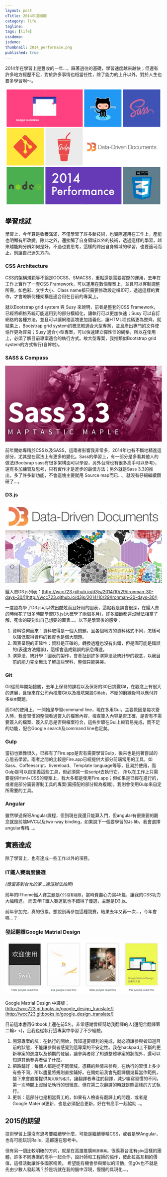 ```yaml
---
layout: post
cTitle: 2014年度回顧
category: life
tagline: 
tags: [life]
cssdemo: 
jsdemo: 
thumbnail: 2014_performace.png
published: true
---
```


2014年在學習上是豐收的一年...，踩著過往的基礎，學習速度越來越快；但還有許多地方經歷不足，對於許多事情也相當任性，除了能力的上升以外，對於人生也要多學習啊～。

<!-- more -->

![](/images/2014_performace.png)

## 學習成就

學習上，今年算是收穫滿滿，不僅學習了許多新技術，也實際運用在工作上，產能也明顯有所改變。除此之外，還接觸了自身領域以外的技術，透過這樣的學習，越來越能夠分辨如何是好。不過也要思考，這樣的跨出自身領域的學習，也要適可而止，別讓自己迷失方向。

### CSS Architecture

CSS的架構規範等不論是OOCSS、SMACSS，重點還是需要實際的運用，去年在工作上實作了一套CSS Framework，可以運用在數個專案上，並且可以客制調整所需，如色彩、文字大小、Class name都只需要修改設定檔即可，透過這樣的實作，才會瞭解何種架構是適合用在目前的專案上。

就以Bootstrap grid system 與 Susy 來說明，前者是整套的CSS Framework，已經將網格系統可能運用到的部分模組化，讓執行可以更加快速；Susy 可以自訂網格的各種方法，並且可以讓網格區塊更加語義化，讓HTML程式碼更為整齊。就結果上，Bootstrap grid system的概念較適合大型專案，並且產出專門的文件使協作更為容易；Susy 適合小型專案，可以快速建立彈性佳的網格，所以在使用上，必須了解目前專案適合的執行方式。故大型專案，我推類似Bootstrap grid system的方式執行(自幹啦)。

### SASS & Compass

![](/images/screen_shot2014-05-01-0.png)

前年開始專精於CSS以及SASS，這兩者影響我非常多，2014年也有不斷地精進這部分，尤其是在寫法上有更多的變化。Sass的學習上，有一部分是多看其他人的做法(Bootsrap sass有很多架構面可以學習，另外台灣也有很多高手可以參考)，還有多加練習及思考，只有實作才是進步的最佳方法；另外就是Sass 3.3的推出，多了許多新功能，不會這塊主要就用
Source map而已...，就沒有仔細繼續鑽研了...。

### D3.js

![](/images/screen_shot_d3_intro_0622.png)

鐵人賽D3.js列表：[http://wcc723.github.io/d3js/2014/10/29/Ironman-30-days-30/](http://wcc723.github.io/d3js/2014/10/29/Ironman-30-days-30/)

一度認為學了D3.js可以做出酷炫而且好用的圖表，這點我是誤會很深，在鐵人賽的時候花了很多時間學習D3.js(大概學了兩個多月)，許多細節都還沒辦法相當了解，死命的硬刻出自己想要的圖表...。以下是學習後的感受：

1. 資料從何而來：資料取得是一個大問題，且各個地方的資料格式不同，怎樣可以降低取得資料的難度也是個大問題。
2. 圖表呈現的正確性：資料是正確的，轉換過程也沒有出錯，但是圖可能是錯誤的(表達方法錯誤)，這樣會造成錯誤的訊息傳達。
3. 演算法、統計學：圖表的製作，會牽扯到許多演算法及統計學的觀念，以我目前的能力完全無法了解這些學科，整個只能哭哭。

### Git

Git從前年開始接觸，去年上保哥的課程以及保哥的30日挑戰Git，在觀念上有很大的進展，且後來在公司內推廣Git以及推坑架設Gitlab，不斷的磨練後可以應付許多`基本`問題。

而Git的使用上，一開始是學習command line，現在多用Gui，主要原因是每次簽入時，我會習慣的整個看過簽入的檔案內容，檢查簽入內容是否正確、是否有不需要簽入的檔案、簽入訊息是否與檔案符合，這些步驟在Gui上較容易完成，而不足的功能，配合Google search及command line也足矣。

### Gulp

當初也猶豫很久，已經有了Fire.app是否有需要學習Gulp，後來也是抱著嘗試的心態去學習。兩者之間的比較是Fire.app已經提供大部分前端常用的工具，如Sass、Coffeescript、livereload、Template language等等，且易於使用，而Gulp是可以自定義這些工具，但必須寫一些script去執行它。
所以在工作上只需要提供Html+CSS的專案上，我大多都是使用Fire.app；但如果是已經在進行的，或者是部分需要客制工具的專案(需搭配的部分較為複雜)，我則會使用Gulp來自定所需要的工具。

### Angular

雖然學過保哥Angular課程，但到現在我還只能算入門，但angular有很重要的觀念就是前端MVC以及two-way binding，如果說下一個要學習的Js lib，我會選擇angular專精...。


## 實務達成

除了學習上，也有達成一些工作以外的項目。

### IT鐵人賽兩度優選

*(獎盃寄到台北的家...還沒辦法拍照)*

前年的IThome鐵人賽主題是`CSS沒有極限`，當時費盡心力寫45篇，讓我的CSS功力大幅精進。
而去年IT鐵人賽運氣也不錯得了優選，主題是D3.js。

前年參加完，真的很累，想說別再參加這種競賽，結果去年又再一次...，今年會嗎...？

### 發起翻譯Google Matrial Design

![](/images/gitbook/gitbook-20150108-01.png)

Google Matrial Design 中譯版：[http://wcc723.gitbooks.io/google_design_translate/](http://wcc723.gitbooks.io/google_design_translate/)

目前這本書再Gitbook上還在前5名，非常感謝曾經幫助我翻譯的人(還配合翻譯第二輪> <)，且我也從執行這專案中學習了不少經驗。

1. 開源專案的坑：在執行的開始，我知道要順利的完成，就必須讓參與者知道目前的狀態，不能讓參與者感覺到這專案的不安定性。我在hackpad上不斷的更新專案的進度以及預期的發展，讓參與者除了知道整體專案的狀態外，還可以知道其他參與者做了什麼。
2. 把路鋪好：每個人都是從不同領域，憑藉的熱情來參與，在執行的習慣上多少有些不同，所以盡量將規則直接鋪好。在開始前我會先翻譯個幾篇當作範例，接下來會直接提供`英文版的格式`，讓翻譯者專注於翻譯，減少編寫習慣的不同，第一次時間上沒辦法執行的很徹底，但在第二次翻譯的時就是照這樣的方式執行。
3. 更新：這部分也是相當費工的，如果有人檢查有翻譯上的問題，或者是Google Material更新，也是必須配合更新，好在有高手一起協助...。

## 2015的期望

技術學習上還沒有思考要繼續學什麼，可能是繼續專精CSS，或者是學Angular，也有可能玩玩Rails，這都還在思考中。

但有另一個比較明確的方向，就是在高雄推廣`開源專案`。很羨慕台北有`g0v`這樣的團體，許多不同專業的高手一起合作，設計師和工程師的協作，彼此拉高互相的價值，這樣活動讓許多國家稱羨。
希望能有機會參與類似的活動，但g0v也不就是先由少數人發起嗎？於是坑就在我的腦中浮現，慢慢的具現化...。


